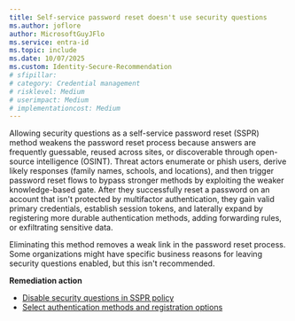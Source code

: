 ```yaml
---
title: Self-service password reset doesn't use security questions
ms.author: joflore
author: MicrosoftGuyJFlo
ms.service: entra-id
ms.topic: include
ms.date: 10/07/2025
ms.custom: Identity-Secure-Recommendation
# sfipillar: 
# category: Credential management
# risklevel: Medium
# userimpact: Medium
# implementationcost: Medium
---
```

Allowing security questions as a self-service password reset (SSPR) method weakens the password reset process because answers are frequently guessable, reused across sites, or discoverable through open-source intelligence (OSINT). Threat actors enumerate or phish users, derive likely responses (family names, schools, and locations), and then trigger password reset flows to bypass stronger methods by exploiting the weaker knowledge-based gate. After they successfully reset a password on an account that isn't protected by multifactor authentication, they gain valid primary credentials, establish session tokens, and laterally expand by registering more durable authentication methods, adding forwarding rules, or exfiltrating sensitive data.

Eliminating this method removes a weak link in the password reset process. Some organizations might have specific business reasons for leaving security questions enabled, but this isn't recommended.

**Remediation action**

- [Disable security questions in SSPR policy](/entra/identity/authentication/concept-authentication-security-questions)
- [Select authentication methods and registration options](/entra/identity/authentication/tutorial-enable-sspr#select-authentication-methods-and-registration-options)
